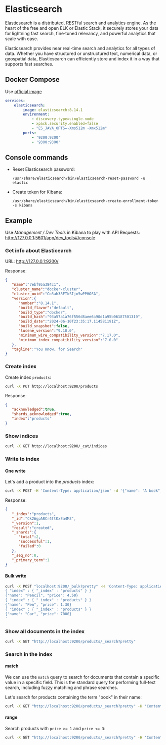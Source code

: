 # Elasticsearch

[Elasticsearch](https://www.elastic.co/guide/en/elasticsearch/reference/current/index.html) is a distributed, RESTful search and analytics engine.
As the heart of the free and open ELK or Elastic Stack, it securely stores your data for lightning fast search, 
fine‑tuned relevancy, and powerful analytics that scale with ease.

Elasticsearch provides near real-time search and analytics for all types of data. 
Whether you have structured or unstructured text, numerical data, or geospatial data, 
Elasticsearch can efficiently store and index it in a way that supports fast searches.

## Docker Compose

Use [official image](https://hub.docker.com/_/elasticsearch)

```yaml
services:
    elasticsearch:
        image: elasticsearch:8.14.1
        environment:
            - discovery.type=single-node
            - xpack.security.enabled=false
            - "ES_JAVA_OPTS=-Xms512m -Xmx512m"
        ports:
            - '9200:9200'
            - '9300:9300'
```

## Console commands

- Reset Elasticsearch password:
    ```
    /usr/share/elasticsearch/bin/elasticsearch-reset-password -u elastic
    ```

- Create token for Kibana:
    ```
    /usr/share/elasticsearch/bin/elasticsearch-create-enrollment-token -s kibana
    ```

## Example

Use *Management / Dev Tools* in Kibana to play with API Requests: http://127.0.0.1:5601/app/dev_tools#/console

### Get info about Elasticearch

URL: http://127.0.0.1:9200/

Response:

```json
{
   "name":"7ebf95a384c1",
   "cluster_name":"docker-cluster",
   "cluster_uuid":"Co3ah38FTkSIjo5wPPHOSA",
   "version":{
      "number":"8.14.1",
      "build_flavor":"default",
      "build_type":"docker",
      "build_hash":"93a57a1a76f556d8aee6a90d1a95b06187501310",
      "build_date":"2024-06-10T23:35:17.114581191Z",
      "build_snapshot":false,
      "lucene_version":"9.10.0",
      "minimum_wire_compatibility_version":"7.17.0",
      "minimum_index_compatibility_version":"7.0.0"
   },
   "tagline":"You Know, for Search"
}
```

### Create index

Create index `products`: 

```bash
curl -X PUT http://localhost:9200/products
```

Response: 

```json
{
   "acknowledged":true,
   "shards_acknowledged":true,
   "index":"products"
}
```

### Show indices

```bash
curl -X GET http://localhost:9200/_cat/indices
```

### Write to index

#### One write

Let's add a product into the *products* index:

```bash
curl -X POST -H 'Content-Type: application/json' -d '{"name": "A book", "price": 2.99}' http://localhost:9200/products/_doc
```

Response: 

```json
{
   "_index":"products",
   "_id":"Ck2WgpABCr4ftKxEa4M3",
   "_version":1,
   "result":"created",
   "_shards":{
      "total":2,
      "successful":1,
      "failed":0
   },
   "_seq_no":0,
   "_primary_term":1
}
```

#### Bulk write

```bash
curl -X POST "localhost:9200/_bulk?pretty" -H 'Content-Type: application/json' -d'
{ "index" : { "_index" : "products" } }
{"name": "Pencil", "price": 4.50}
{ "index" : { "_index" : "products" } }
{"name": "Pen", "price": 1.30}
{ "index" : { "_index" : "products" } }
{"name": "Car", "price": 7000}
'

```

### Show all documents in the index

```bash
curl -X GET "http://localhost:9200/products/_search?pretty"
```

### Search in the index

#### match

We can use the `match` query to search for documents that contain a specific value in a specific field. 
This is the standard query for performing full-text search, including fuzzy matching and phrase searches.

Let's search for products containing the term "book" in their name:

```bash
curl -X GET "http://localhost:9200/products/_search?pretty" -H 'Content-Type: application/json' -d' { "query": { "match": { "name": "book" } } }'
```

#### range

Search products with `price >= 1` and `price <= 3`:

```bash
curl -X GET "http://localhost:9200/products/_search?pretty" -H 'Content-Type: application/json' -d' { "query": { "range": { "price": { "gte": 1, "lte": 3 }  } } }'
```
